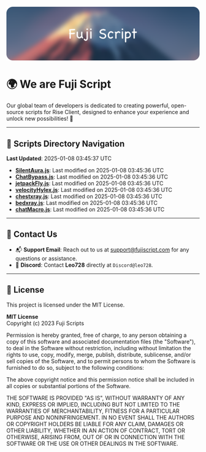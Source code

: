 ![Banner](.github/b.webp)

# 🌍 **We are Fuji Script**

Our global team of developers is dedicated to creating powerful, open-source scripts for Rise Client, designed to enhance your experience and unlock new possibilities! 🌟

---
<!-- SCRIPTS_NAVIGATION_START -->
## 📂 **Scripts Directory Navigation**

**Last Updated**: 2025-01-08 03:45:37 UTC

- **[SilentAura.js](scripts/SilentAura.js)**: Last modified on 2025-01-08 03:45:36 UTC
- **[ChatBypass.js](scripts/ChatBypass.js)**: Last modified on 2025-01-08 03:45:36 UTC
- **[jetpackFly.js](scripts/jetpackFly.js)**: Last modified on 2025-01-08 03:45:36 UTC
- **[velocityHylex.js](scripts/velocityHylex.js)**: Last modified on 2025-01-08 03:45:36 UTC
- **[chestxray.js](scripts/chestxray.js)**: Last modified on 2025-01-08 03:45:36 UTC
- **[bedxray.js](scripts/bedxray.js)**: Last modified on 2025-01-08 03:45:36 UTC
- **[chatMacro.js](scripts/chatMacro.js)**: Last modified on 2025-01-08 03:45:36 UTC

<!-- SCRIPTS_NAVIGATION_END -->

---

## 💬 **Contact Us**  
- 📬 **Support Email**: Reach out to us at [support@fujiscript.com](mailto:support@fujiscript.com) for any questions or assistance.  
- 💬 **Discord**: Contact **Leo728** directly at `Discord@leo728`.

---

## 📜 **License**

This project is licensed under the MIT License.  

**MIT License**  
Copyright (c) 2023 Fuji Scripts  

Permission is hereby granted, free of charge, to any person obtaining a copy of this software and associated documentation files (the "Software"), to deal in the Software without restriction, including without limitation the rights to use, copy, modify, merge, publish, distribute, sublicense, and/or sell copies of the Software, and to permit persons to whom the Software is furnished to do so, subject to the following conditions:  

The above copyright notice and this permission notice shall be included in all copies or substantial portions of the Software.  

THE SOFTWARE IS PROVIDED "AS IS", WITHOUT WARRANTY OF ANY KIND, EXPRESS OR IMPLIED, INCLUDING BUT NOT LIMITED TO THE WARRANTIES OF MERCHANTABILITY, FITNESS FOR A PARTICULAR PURPOSE AND NONINFRINGEMENT. IN NO EVENT SHALL THE AUTHORS OR COPYRIGHT HOLDERS BE LIABLE FOR ANY CLAIM, DAMAGES OR OTHER LIABILITY, WHETHER IN AN ACTION OF CONTRACT, TORT OR OTHERWISE, ARISING FROM, OUT OF OR IN CONNECTION WITH THE SOFTWARE OR THE USE OR OTHER DEALINGS IN THE SOFTWARE.  
